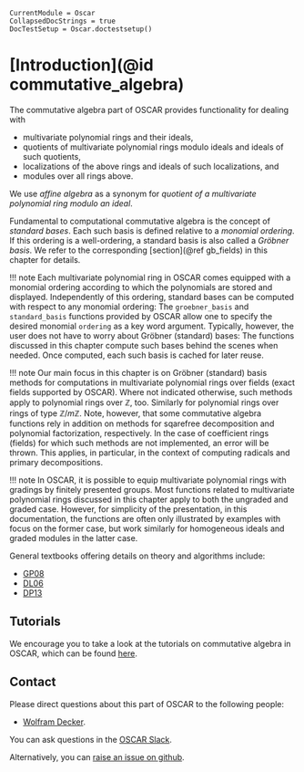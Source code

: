 ```@meta
CurrentModule = Oscar
CollapsedDocStrings = true
DocTestSetup = Oscar.doctestsetup()
```

# [Introduction](@id commutative_algebra)

The commutative algebra part of OSCAR provides functionality for dealing with

- multivariate polynomial rings and their ideals,
- quotients of multivariate polynomial rings modulo ideals and ideals of such quotients,
- localizations of the above rings and ideals of such localizations, and 
- modules over all rings above.

We use *affine algebra* as a synonym for *quotient of a multivariate polynomial ring modulo an ideal*.

Fundamental to computational commutative algebra is the concept of *standard bases*. Each such basis
is defined relative to a *monomial ordering*. If this ordering is a well-ordering, a standard basis is also called
a *Gröbner basis*. We refer to the corresponding [section](@ref gb_fields) in this chapter for details.

!!! note
    Each multivariate polynomial ring in OSCAR comes equipped with a monomial ordering according to which the
    polynomials are stored and displayed. Independently of this ordering, standard bases can be computed with respect
    to any monomial ordering: The `groebner_basis` and `standard_basis` functions provided by OSCAR allow one to
    specify the desired monomial `ordering` as a key word argument. Typically, however, the user does not have
    to worry about Gröbner (standard) bases: The functions discussed in this chapter compute such bases behind
    the scenes when needed. Once computed, each such basis is cached for later reuse.

!!! note
    Our main focus in this chapter is on Gröbner (standard) basis methods for computations in multivariate polynomial rings over fields (exact fields supported by OSCAR). Where not indicated otherwise, such methods apply to polynomial rings over $\mathbb Z$, too. Similarly for polynomial rings over rings of type $\mathbb Z/ m\mathbb Z$. Note, however, that some commutative algebra functions rely in addition on methods for sqarefree decomposition and polynomial factorization, respectively. In the case of coefficient rings (fields) for which such methods are not implemented, an error will be thrown. This applies, in particular, in the context of computing radicals and primary decompositions.
	
!!! note
    In OSCAR, it is possible to equip multivariate polynomial rings with gradings by finitely presented groups. 
    Most functions related to multivariate polynomial rings discussed in this chapter apply to both the ungraded and graded case.
	However, for simplicity of the presentation, in this documentation, the functions are often only illustrated by examples with
    focus on the former case, but work similarly for homogeneous ideals and graded modules in the latter case.

General textbooks offering details on theory and algorithms include: 
- [GP08](@cite)
- [DL06](@cite)
- [DP13](@cite)


## Tutorials

We encourage you to take a look at the tutorials on commutative algebra in
OSCAR, which can be found [here](https://www.oscar-system.org/tutorials/CommutativeAlgebra/).


## Contact

Please direct questions about this part of OSCAR to the following people:
* [Wolfram Decker](https://math.rptu.de/en/wgs/agag/people/head/decker).

You can ask questions in the [OSCAR Slack](https://www.oscar-system.org/community/#slack).

Alternatively, you can [raise an issue on github](https://www.oscar-system.org/community/#how-to-report-issues).
